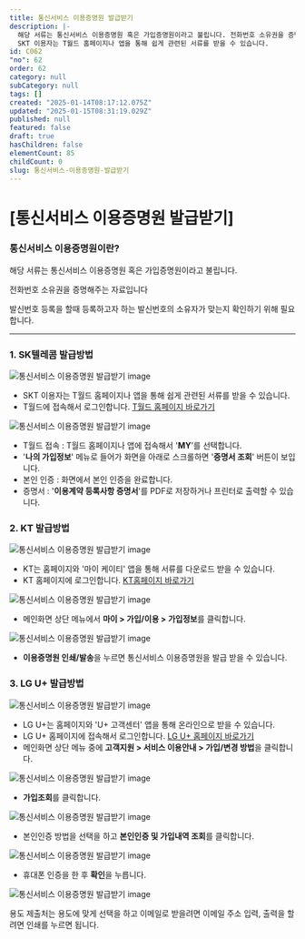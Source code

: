 ```yaml
---
title: 통신서비스 이용증명원 발급받기
description: |-
  해당 서류는 통신서비스 이용증명원 혹은 가입증명원이라고 불립니다. 전화번호 소유권을 증명해주는 자료입니다 발신번호 등록을 할때 등록하고자 하는 발신번호의 소유자가 맞는지 확인하기 위해 필요합니다. ---
  SKT 이용자는 T월드 홈페이지나 앱을 통해 쉽게 관련된 서류를 받을 수 있습니다.
id: C062
"no": 62
order: 62
category: null
subCategory: null
tags: []
created: "2025-01-14T08:17:12.075Z"
updated: "2025-01-15T08:31:19.029Z"
published: null
featured: false
draft: true
hasChildren: false
elementCount: 85
childCount: 0
slug: 통신서비스-이용증명원-발급받기
---
```


# [통신서비스 이용증명원 발급받기]



### 통신서비스 이용증명원이란?

해당 서류는 통신서비스 이용증명원 혹은 가입증명원이라고 불립니다.

전화번호 소유권을 증명해주는 자료입니다

발신번호 등록을 할때 등록하고자 하는 발신번호의 소유자가 맞는지 확인하기 위해 필요합니다.

---

### 1. SK텔레콤 발급방법



![통신서비스 이용증명원 발급받기 image](https://image.lemoncloud.io/18090233-f999-409e-84cd-7a2987a6e62f)



- SKT 이용자는 T월드 홈페이지나 앱을 통해 쉽게 관련된 서류를 받을 수 있습니다.
- T월드에 접속해서 로그인합니다. [T월드 홈페이지 바로가기](https://www.tworld.co.kr/web/home)


![통신서비스 이용증명원 발급받기 image](https://image.lemoncloud.io/913c1555-b642-4d00-854a-6bbc9cd26b5d)



- T월드 접속 : T월드 홈페이지나 앱에 접속해서 '**MY**'를 선택합니다.
- '**나의 가입정보**' 메뉴로 들어가 화면을 아래로 스크롤하면 '**증명서 조회**' 버튼이 보입니다.
- 본인 인증 : 화면에서 본인 인증을 완료합니다.
- 증명서 : '**이용계약 등록사항 증명서**'를  PDF로 저장하거나 프린터로 출력할 수 있습니다.


### 2. KT 발급방법



![통신서비스 이용증명원 발급받기 image](https://image.lemoncloud.io/3d250d4a-360f-4ded-bea6-38c2d84e366f)



- KT는 홈페이지와 '마이 케이티' 앱을 통해 서류를 다운로드 받을 수 있습니다.
- KT 홈페이지에 로그인합니다.  [KT홈페이지 바로가기](https://www.kt.com/)


![통신서비스 이용증명원 발급받기 image](https://image.lemoncloud.io/7c167a24-25ae-4c9c-b662-2dc85354424d)

- 메인화면 상단 메뉴에서 **마이 > 가입/이용 > 가입정보**를 클릭합니다.


![통신서비스 이용증명원 발급받기 image](https://image.lemoncloud.io/8c098307-603c-49ab-bfea-17e0e9da3205)

- **이용증명원 인쇄/발송**을 누르면 통신서비스 이용증명원을 발급 받을 수 있습니다.


### 3. LG U+ 발급방법



![통신서비스 이용증명원 발급받기 image](https://image.lemoncloud.io/f8d39ea9-84e2-4d49-a6c1-4dcb21e7d65f)



- LG U+는 홈페이지와 'U+ 고객센터' 앱을 통해 온라인으로 받을 수 있습니다.
- LG U+ 홈페이지에 접속해서 로그인합니다. [LG U+ 홈페이지 바로가기](https://www.lguplus.com/)
- 메인화면 상단 메뉴 중에 **고객지원 > 서비스 이용안내 > 가입/변경 방법**을 클릭합니다.


![통신서비스 이용증명원 발급받기 image](https://image.lemoncloud.io/5d5449c3-e8c8-4f9f-a30a-92fc153ca38b)

- **가입조회**를 클릭합니다.


![통신서비스 이용증명원 발급받기 image](https://image.lemoncloud.io/99e3c009-7105-4291-b3ec-19efbd59a0dc)

- 본인인증 방법을 선택을 하고 **본인인증 및 가입내역 조회**를 클릭합니다.


![통신서비스 이용증명원 발급받기 image](https://image.lemoncloud.io/c2c9b9bd-4c5d-4684-be17-dc63786178e5)

- 휴대폰 인증을 한 후 **확인**을 누릅니다.


![통신서비스 이용증명원 발급받기 image](https://image.lemoncloud.io/b5df310f-d6ec-4702-ba08-2ffa7dc56970)

용도 제출처는 용도에 맞게 선택을 하고 이메일로 받을려면 이메일 주소 입력, 출력을 할려면 인쇄를 누르면 됩니다.
